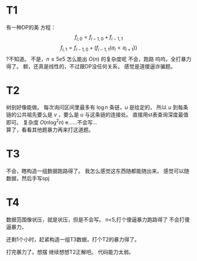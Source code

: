# T1
有一种DP的美
方程：
$$f_{i,0}=f_{i-1,0}+f_{i-1,1}$$
  $$f_{i,1}=f_{i-1,0}+({f_{i-1,1}(a_{i}\lt a_{i+1}))}
  $$
  ?不知道。
  不是，$n\leq 5e5$ 怎么能出 $O(n)$ 的复杂度呢 
  不会，跑路
  呜呜，全打暴力得了。
  额，还真是线性的，不过跟DP没任何关系，
  感觉是道傻逼诈骗题。
# T2
树剖好像能做。
每次询问区间里最多有 $\log n$ 条链，$u$ 是给定的，
所以 $u$ 到每条链的公共祖先要么是 $v$ ，要么是 $u$ 与这条链的连接处。
直接用st表查询深度最值即可。
复杂度 $O(n\log^2 n)$ 
e......不会写$\dots$  
算了，看看其他题暴力再来打这道题。
# T3
不会，瞎构造一组数据跑路得了。
我怎么感觉这东西随都能随出来。
感觉可以随数据，然后手写spj
# T4
数据范围像状压，就是状压，但是不会写。
n<5,打个傻逼暴力跑路得了
不会打傻逼暴力，


还剩1个小时，赶紧构造一组T3数据，打个T2的暴力得了。

打完暴力了。想摆
继续想想T2正解吧。
代码能力太弱。
